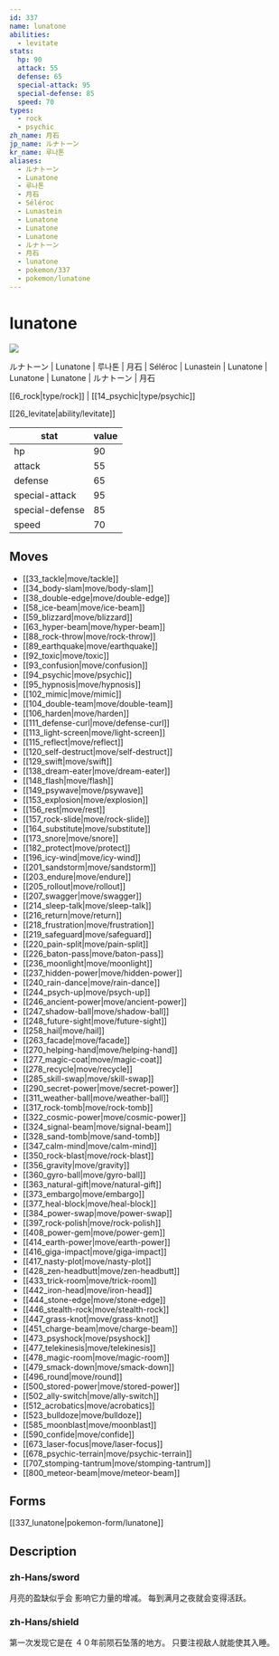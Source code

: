 ```yaml
---
id: 337
name: lunatone
abilities:
  - levitate
stats:
  hp: 90
  attack: 55
  defense: 65
  special-attack: 95
  special-defense: 85
  speed: 70
types:
  - rock
  - psychic
zh_name: 月石
jp_name: ルナトーン
kr_name: 루나톤
aliases:
  - ルナトーン
  - Lunatone
  - 루나톤
  - 月石
  - Séléroc
  - Lunastein
  - Lunatone
  - Lunatone
  - Lunatone
  - ルナトーン
  - 月石
  - lunatone
  - pokemon/337
  - pokemon/lunatone
---
```

# lunatone

![](https://raw.githubusercontent.com/PokeAPI/sprites/master/sprites/pokemon/337.png)

ルナトーン | Lunatone | 루나톤 | 月石 | Séléroc | Lunastein | Lunatone | Lunatone | Lunatone | ルナトーン | 月石

[[6_rock|type/rock]] | [[14_psychic|type/psychic]]

[[26_levitate|ability/levitate]]

|stat|value|
|---|---|
|hp|90|
|attack|55|
|defense|65|
|special-attack|95|
|special-defense|85|
|speed|70|


## Moves

- [[33_tackle|move/tackle]]
- [[34_body-slam|move/body-slam]]
- [[38_double-edge|move/double-edge]]
- [[58_ice-beam|move/ice-beam]]
- [[59_blizzard|move/blizzard]]
- [[63_hyper-beam|move/hyper-beam]]
- [[88_rock-throw|move/rock-throw]]
- [[89_earthquake|move/earthquake]]
- [[92_toxic|move/toxic]]
- [[93_confusion|move/confusion]]
- [[94_psychic|move/psychic]]
- [[95_hypnosis|move/hypnosis]]
- [[102_mimic|move/mimic]]
- [[104_double-team|move/double-team]]
- [[106_harden|move/harden]]
- [[111_defense-curl|move/defense-curl]]
- [[113_light-screen|move/light-screen]]
- [[115_reflect|move/reflect]]
- [[120_self-destruct|move/self-destruct]]
- [[129_swift|move/swift]]
- [[138_dream-eater|move/dream-eater]]
- [[148_flash|move/flash]]
- [[149_psywave|move/psywave]]
- [[153_explosion|move/explosion]]
- [[156_rest|move/rest]]
- [[157_rock-slide|move/rock-slide]]
- [[164_substitute|move/substitute]]
- [[173_snore|move/snore]]
- [[182_protect|move/protect]]
- [[196_icy-wind|move/icy-wind]]
- [[201_sandstorm|move/sandstorm]]
- [[203_endure|move/endure]]
- [[205_rollout|move/rollout]]
- [[207_swagger|move/swagger]]
- [[214_sleep-talk|move/sleep-talk]]
- [[216_return|move/return]]
- [[218_frustration|move/frustration]]
- [[219_safeguard|move/safeguard]]
- [[220_pain-split|move/pain-split]]
- [[226_baton-pass|move/baton-pass]]
- [[236_moonlight|move/moonlight]]
- [[237_hidden-power|move/hidden-power]]
- [[240_rain-dance|move/rain-dance]]
- [[244_psych-up|move/psych-up]]
- [[246_ancient-power|move/ancient-power]]
- [[247_shadow-ball|move/shadow-ball]]
- [[248_future-sight|move/future-sight]]
- [[258_hail|move/hail]]
- [[263_facade|move/facade]]
- [[270_helping-hand|move/helping-hand]]
- [[277_magic-coat|move/magic-coat]]
- [[278_recycle|move/recycle]]
- [[285_skill-swap|move/skill-swap]]
- [[290_secret-power|move/secret-power]]
- [[311_weather-ball|move/weather-ball]]
- [[317_rock-tomb|move/rock-tomb]]
- [[322_cosmic-power|move/cosmic-power]]
- [[324_signal-beam|move/signal-beam]]
- [[328_sand-tomb|move/sand-tomb]]
- [[347_calm-mind|move/calm-mind]]
- [[350_rock-blast|move/rock-blast]]
- [[356_gravity|move/gravity]]
- [[360_gyro-ball|move/gyro-ball]]
- [[363_natural-gift|move/natural-gift]]
- [[373_embargo|move/embargo]]
- [[377_heal-block|move/heal-block]]
- [[384_power-swap|move/power-swap]]
- [[397_rock-polish|move/rock-polish]]
- [[408_power-gem|move/power-gem]]
- [[414_earth-power|move/earth-power]]
- [[416_giga-impact|move/giga-impact]]
- [[417_nasty-plot|move/nasty-plot]]
- [[428_zen-headbutt|move/zen-headbutt]]
- [[433_trick-room|move/trick-room]]
- [[442_iron-head|move/iron-head]]
- [[444_stone-edge|move/stone-edge]]
- [[446_stealth-rock|move/stealth-rock]]
- [[447_grass-knot|move/grass-knot]]
- [[451_charge-beam|move/charge-beam]]
- [[473_psyshock|move/psyshock]]
- [[477_telekinesis|move/telekinesis]]
- [[478_magic-room|move/magic-room]]
- [[479_smack-down|move/smack-down]]
- [[496_round|move/round]]
- [[500_stored-power|move/stored-power]]
- [[502_ally-switch|move/ally-switch]]
- [[512_acrobatics|move/acrobatics]]
- [[523_bulldoze|move/bulldoze]]
- [[585_moonblast|move/moonblast]]
- [[590_confide|move/confide]]
- [[673_laser-focus|move/laser-focus]]
- [[678_psychic-terrain|move/psychic-terrain]]
- [[707_stomping-tantrum|move/stomping-tantrum]]
- [[800_meteor-beam|move/meteor-beam]]

## Forms



[[337_lunatone|pokemon-form/lunatone]]

## Description

### zh-Hans/sword

月亮的盈缺似乎会
影响它力量的增减。
每到满月之夜就会变得活跃。

### zh-Hans/shield

第一次发现它是在
４０年前陨石坠落的地方。
只要注视敌人就能使其入睡。

